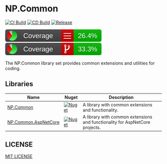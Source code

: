 # NP.Common

[![CI Build](https://github.com/NickPolyder/NP.Common/actions/workflows/CI.yml/badge.svg)](https://github.com/NickPolyder/NP.Common/actions/workflows/CI.yml)
[![CD Build](https://github.com/NickPolyder/NP.Common/actions/workflows/CD.yml/badge.svg)](https://github.com/NickPolyder/NP.Common/actions/workflows/CD.yml)
[![Release](https://github.com/NickPolyder/NP.Common/actions/workflows/Release.yml/badge.svg)](https://github.com/NickPolyder/NP.Common/actions/workflows/Release.yml)


[![Line Coverage](https://raw.githubusercontent.com/NickPolyder/NP.Common/coverage_main/badges/badge_linecoverage.svg)](https://github.com/NickPolyder/NP.Common/releases/tag/coverage_main)
[![Branch Coverage](https://raw.githubusercontent.com/NickPolyder/NP.Common/coverage_main/badges/badge_branchcoverage.svg)](https://github.com/NickPolyder/NP.Common/releases/tag/coverage_main)

The NP.Common library set provides common extensions and utilities for coding.

## Libraries

|	Name	|	Nuget	|	Description	|
| --------- | --------- | ------------- |
|[NP.Common](./src/NP.Common/README.md) | [![Nuget](https://img.shields.io/nuget/v/NP.Common?color=blue&logo=nuget&style=flat)](https://www.nuget.org/packages/NP.Common/)| A library with common extensions and functionality. |
|[NP.Common.AspNetCore](./src/NP.Common.AspNetCore/README.md) | [![Nuget](https://img.shields.io/nuget/v/NP.Common.AspNetCore?color=blue&logo=nuget&style=flat)](https://www.nuget.org/packages/NP.Common.AspNetCore/)| A library with common extensions and functionality for AspNetCore projects. |

## LICENSE

[MIT LICENSE](./LICENSE)